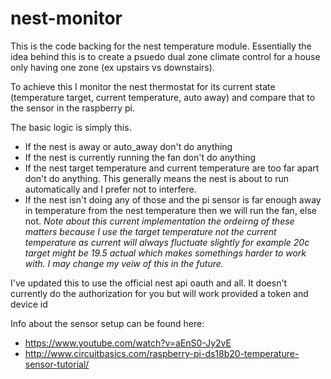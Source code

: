 # nest-monitor

This is the code backing for the nest temperature module. Essentially the idea behind this is to create a psuedo dual zone climate control for a house only having one zone (ex upstairs vs downstairs). 

To achieve this I monitor the nest thermostat for its current state (temperature target, current temperature, auto away) and compare that to the sensor in the raspberry pi.

The basic logic is simply this. 
- If the nest is away or auto_away don't do anything
- If the nest is currently running the fan don't do anything
- If the nest target temperature and current temperature are too far apart don't do anything. This generally means the nest is about to run automatically and I prefer not to interfere.
- If the nest isn't doing any of those and the pi sensor is far enough away in temperature from the nest temperature then we will run the fan, else not.  *Note about this current implementation the ordeirng of these matters because I use the target temperature not the current temperature as current will always fluctuate slightly for example 20c target might be 19.5 actual which makes somethings harder to work with. I may change my veiw of this in the future.*


I've updated this to use the official nest api oauth and all. It doesn't currently do the authorization for you but will work provided a token and device id


Info about the sensor setup can be found here:
- https://www.youtube.com/watch?v=aEnS0-Jy2vE
- http://www.circuitbasics.com/raspberry-pi-ds18b20-temperature-sensor-tutorial/
